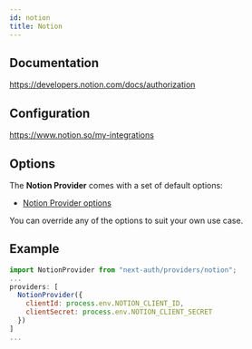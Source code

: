 ```yaml
---
id: notion
title: Notion
---
```


## Documentation

https://developers.notion.com/docs/authorization

## Configuration

https://www.notion.so/my-integrations

## Options

The **Notion Provider** comes with a set of default options:

- [Notion Provider options](https://github.com/nextauthjs/next-auth/blob/main/packages/next-auth/src/providers/notion.js)

You can override any of the options to suit your own use case.

## Example

```js
import NotionProvider from "next-auth/providers/notion";
...
providers: [
  NotionProvider({
    clientId: process.env.NOTION_CLIENT_ID,
    clientSecret: process.env.NOTION_CLIENT_SECRET
  })
]
...
```
